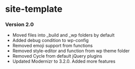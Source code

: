 # site-template

### Version 2.0
- Moved files into _build and _wp folders by default
- Added debug condition to wp-config
- Removed emoji support from functions
- Removed style-editor and function from wp theme folder
- Removed Cycle from default jQuery plugins
- Updated Modernizr to 3.2.0. Added more features
